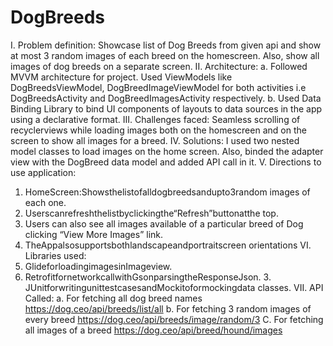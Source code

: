 # DogBreeds

I. Problem definition:
Showcase list of Dog Breeds from given api and show at most 3 random images of each breed on the homescreen. Also, show all images of dog breeds on a separate screen.
II. Architecture:
a. Followed MVVM architecture for project. Used ViewModels like DogBreedsViewModel, DogBreedImageViewModel for both activities i.e DogBreedsActivity and DogBreedImagesActivity respectively.
b. Used Data Binding Library to bind UI components of layouts to data sources in the app using a declarative format.
III. Challenges faced:
Seamless scrolling of recyclerviews while loading images both on the homescreen and on the screen to show all images for a breed.
IV. Solutions:
I used two nested model classes to load images on the home screen. Also, binded the adapter view with the DogBreed data model and added API call in it.
V. Directions to use application:
1. HomeScreen:Showsthelistofalldogbreedsandupto3random images of each one.
2. Userscanrefreshthelistbyclickingthe“Refresh”buttonatthe top.
3. Users can also see all images available of a particular breed of Dog clicking “View More Images” link.
4. TheAppalsosupportsbothlandscapeandportraitscreen orientations
VI. Libraries used:
1. GlideforloadingimagesinImageview.
2. RetrofitfornetworkcallwithGsonparsingtheResponseJson. 3. JUnitforwritingunittestcasesandMockitoformockingdata
classes.
VII. API Called:
a. For fetching all dog breed names https://dog.ceo/api/breeds/list/all
b. For fetching 3 random images of every breed https://dog.ceo/api/breeds/image/random/3
C. For fetching all images of a breed https://dog.ceo/api/breed/hound/images
